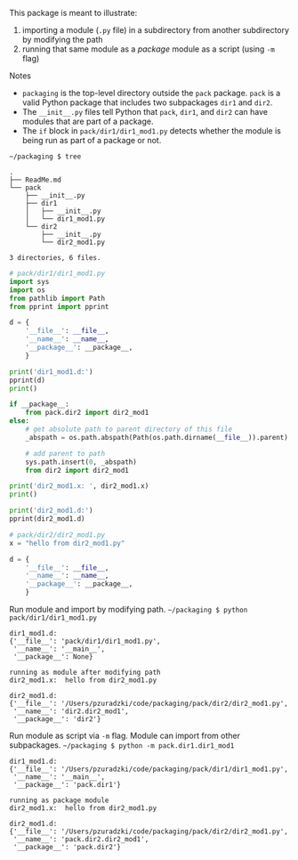 This package is meant to illustrate:
1) importing a module (`.py` file) in a subdirectory from another subdirectory by modifying the path
2) running that same module as a *package* module as a script (using `-m` flag)

Notes
* `packaging` is the top-level directory outside the `pack` package. `pack` is a valid Python package that includes two subpackages `dir1` and `dir2`.
* The `__init__.py` files tell Python that `pack`, `dir1`, and `dir2` can have modules that are part of a package.
* The `if` block in `pack/dir1/dir1_mod1.py` detects whether the module is being run as part of a package or not.

`~/packaging $ tree`
```
.
├── ReadMe.md
└── pack
    ├── __init__.py
    ├── dir1
    │   ├── __init__.py
    │   └── dir1_mod1.py
    └── dir2
        ├── __init__.py
        └── dir2_mod1.py

3 directories, 6 files.
```

```python
# pack/dir1/dir1_mod1.py 
import sys
import os
from pathlib import Path
from pprint import pprint

d = {
    '__file__': __file__,
    '__name__': __name__,
    '__package__': __package__,
    }

print('dir1_mod1.d:')
pprint(d)
print()

if __package__:
    from pack.dir2 import dir2_mod1
else:
    # get absolute path to parent directory of this file
    _abspath = os.path.abspath(Path(os.path.dirname(__file__)).parent)

    # add parent to path
    sys.path.insert(0, _abspath)
    from dir2 import dir2_mod1

print('dir2_mod1.x: ', dir2_mod1.x)
print()

print('dir2_mod1.d:')
pprint(dir2_mod1.d)
```

```python
# pack/dir2/dir2_mod1.py
x = "hello from dir2_mod1.py"

d = {
    '__file__': __file__,
    '__name__': __name__,
    '__package__': __package__,
    }
```

Run module and import by modifying path.
`~/packaging $ python pack/dir1/dir1_mod1.py`
```
dir1_mod1.d:
{'__file__': 'pack/dir1/dir1_mod1.py',
 '__name__': '__main__',
 '__package__': None}

running as module after modifying path
dir2_mod1.x:  hello from dir2_mod1.py

dir2_mod1.d:
{'__file__': '/Users/pzuradzki/code/packaging/pack/dir2/dir2_mod1.py',
 '__name__': 'dir2.dir2_mod1',
 '__package__': 'dir2'}
```

Run module as script via `-m` flag. Module can import from other subpackages.
`~/packaging $ python -m pack.dir1.dir1_mod1`
```
dir1_mod1.d:
{'__file__': '/Users/pzuradzki/code/packaging/pack/dir1/dir1_mod1.py',
 '__name__': '__main__',
 '__package__': 'pack.dir1'}

running as package module
dir2_mod1.x:  hello from dir2_mod1.py

dir2_mod1.d:
{'__file__': '/Users/pzuradzki/code/packaging/pack/dir2/dir2_mod1.py',
 '__name__': 'pack.dir2.dir2_mod1',
 '__package__': 'pack.dir2'}
```